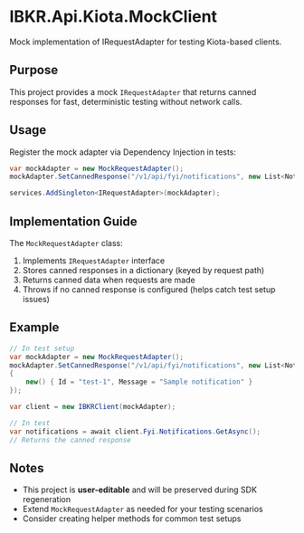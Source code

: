 # IBKR.Api.Kiota.MockClient

Mock implementation of IRequestAdapter for testing Kiota-based clients.

## Purpose

This project provides a mock `IRequestAdapter` that returns canned responses for fast,
deterministic testing without network calls.

## Usage

Register the mock adapter via Dependency Injection in tests:

```csharp
var mockAdapter = new MockRequestAdapter();
mockAdapter.SetCannedResponse("/v1/api/fyi/notifications", new List<Notification> { ... });

services.AddSingleton<IRequestAdapter>(mockAdapter);
```

## Implementation Guide

The `MockRequestAdapter` class:

1. Implements `IRequestAdapter` interface
2. Stores canned responses in a dictionary (keyed by request path)
3. Returns canned data when requests are made
4. Throws if no canned response is configured (helps catch test setup issues)

## Example

```csharp
// In test setup
var mockAdapter = new MockRequestAdapter();
mockAdapter.SetCannedResponse("/v1/api/fyi/notifications", new List<NotificationMessage>
{
    new() { Id = "test-1", Message = "Sample notification" }
});

var client = new IBKRClient(mockAdapter);

// In test
var notifications = await client.Fyi.Notifications.GetAsync();
// Returns the canned response
```

## Notes

- This project is **user-editable** and will be preserved during SDK regeneration
- Extend `MockRequestAdapter` as needed for your testing scenarios
- Consider creating helper methods for common test setups

